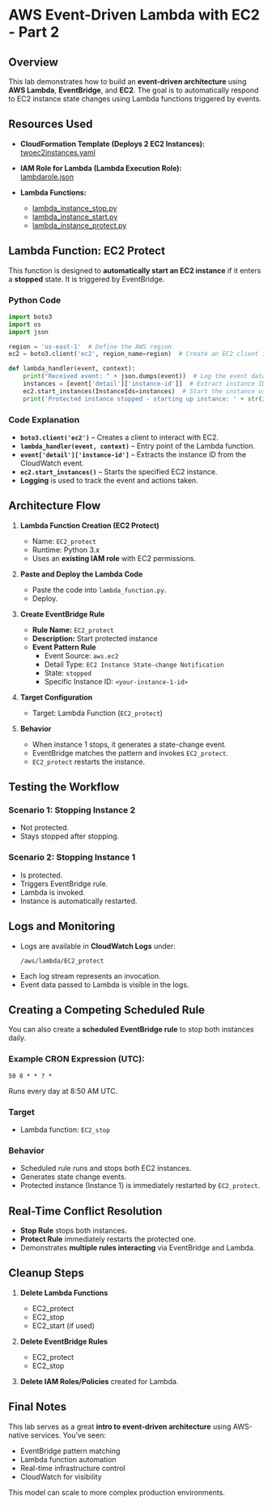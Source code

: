 # AWS Event-Driven Lambda with EC2 - Part 2

## Overview

This lab demonstrates how to build an **event-driven architecture** using **AWS Lambda**, **EventBridge**, and **EC2**. The goal is to automatically respond to EC2 instance state changes using Lambda functions triggered by events.

## Resources Used

- **CloudFormation Template (Deploys 2 EC2 Instances):**  
  [twoec2instances.yaml](https://learn-cantrill-labs.s3.amazonaws.com/awscoursedemos/0024-aws-associate-lambda-eventdrivenlambda/twoec2instances.yaml)

- **IAM Role for Lambda (Lambda Execution Role):**  
  [lambdarole.json](https://learn-cantrill-labs.s3.amazonaws.com/awscoursedemos/0024-aws-associate-lambda-eventdrivenlambda/lambdarole.json)

- **Lambda Functions:**
  - [lambda_instance_stop.py](https://learn-cantrill-labs.s3.amazonaws.com/awscoursedemos/0024-aws-associate-lambda-eventdrivenlambda/01_lambda_instance_stop.py)
  - [lambda_instance_start.py](https://learn-cantrill-labs.s3.amazonaws.com/awscoursedemos/0024-aws-associate-lambda-eventdrivenlambda/02_lambda_instance_start.py)
  - [lambda_instance_protect.py](https://learn-cantrill-labs.s3.amazonaws.com/awscoursedemos/0024-aws-associate-lambda-eventdrivenlambda/03_lambda_instance_protect.py)

## Lambda Function: EC2 Protect

This function is designed to **automatically start an EC2 instance** if it enters a **stopped** state. It is triggered by EventBridge.

### Python Code

```python
import boto3
import os
import json

region = 'us-east-1'  # Define the AWS region
ec2 = boto3.client('ec2', region_name=region)  # Create an EC2 client in that region

def lambda_handler(event, context):
    print("Received event: " + json.dumps(event))  # Log the event data
    instances = [event['detail']['instance-id']]  # Extract instance ID from the event
    ec2.start_instances(InstanceIds=instances)  # Start the instance using EC2 API
    print('Protected instance stopped - starting up instance: ' + str(instances))  # Log the action
```

### Code Explanation

- **`boto3.client('ec2')`** – Creates a client to interact with EC2.
- **`lambda_handler(event, context)`** – Entry point of the Lambda function.
- **`event['detail']['instance-id']`** – Extracts the instance ID from the CloudWatch event.
- **`ec2.start_instances()`** – Starts the specified EC2 instance.
- **Logging** is used to track the event and actions taken.

## Architecture Flow

1. **Lambda Function Creation (EC2 Protect)**

   - Name: `EC2_protect`
   - Runtime: Python 3.x
   - Uses an **existing IAM role** with EC2 permissions.

2. **Paste and Deploy the Lambda Code**

   - Paste the code into `lambda_function.py`.
   - Deploy.

3. **Create EventBridge Rule**

   - **Rule Name:** `EC2_protect`
   - **Description:** Start protected instance
   - **Event Pattern Rule**
     - Event Source: `aws.ec2`
     - Detail Type: `EC2 Instance State-change Notification`
     - State: `stopped`
     - Specific Instance ID: `<your-instance-1-id>`

4. **Target Configuration**

   - Target: Lambda Function (`EC2_protect`)

5. **Behavior**
   - When instance 1 stops, it generates a state-change event.
   - EventBridge matches the pattern and invokes `EC2_protect`.
   - `EC2_protect` restarts the instance.

## Testing the Workflow

### Scenario 1: Stopping Instance 2

- Not protected.
- Stays stopped after stopping.

### Scenario 2: Stopping Instance 1

- Is protected.
- Triggers EventBridge rule.
- Lambda is invoked.
- Instance is automatically restarted.

## Logs and Monitoring

- Logs are available in **CloudWatch Logs** under:
  ```
  /aws/lambda/EC2_protect
  ```
- Each log stream represents an invocation.
- Event data passed to Lambda is visible in the logs.

## Creating a Competing Scheduled Rule

You can also create a **scheduled EventBridge rule** to stop both instances daily.

### Example CRON Expression (UTC):

```
50 8 * * ? *
```

Runs every day at 8:50 AM UTC.

### Target

- Lambda function: `EC2_stop`

### Behavior

- Scheduled rule runs and stops both EC2 instances.
- Generates state change events.
- Protected instance (Instance 1) is immediately restarted by `EC2_protect`.

## Real-Time Conflict Resolution

- **Stop Rule** stops both instances.
- **Protect Rule** immediately restarts the protected one.
- Demonstrates **multiple rules interacting** via EventBridge and Lambda.

## Cleanup Steps

1. **Delete Lambda Functions**

   - EC2_protect
   - EC2_stop
   - EC2_start (if used)

2. **Delete EventBridge Rules**

   - EC2_protect
   - EC2_stop

3. **Delete IAM Roles/Policies** created for Lambda.

## Final Notes

This lab serves as a great **intro to event-driven architecture** using AWS-native services. You’ve seen:

- EventBridge pattern matching
- Lambda function automation
- Real-time infrastructure control
- CloudWatch for visibility

This model can scale to more complex production environments.
